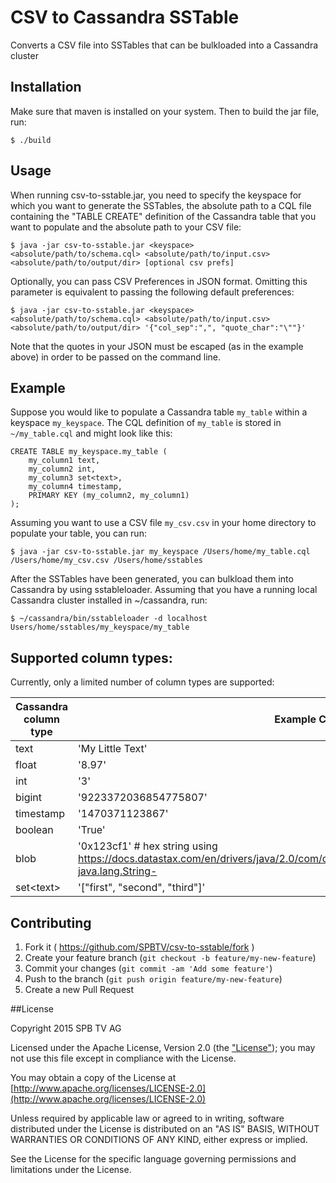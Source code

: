 

# CSV to Cassandra SSTable

Converts a CSV file into SSTables that can be bulkloaded into a Cassandra cluster

## Installation

Make sure that maven is installed on your system. Then to build the jar file, run:

    $ ./build

## Usage

When running csv-to-sstable.jar, you need to specify the keyspace for which you want to generate the SSTables, the absolute path to a CQL file containing the "TABLE CREATE" definition of the Cassandra table that you want to populate and the absolute path to your CSV file:

    $ java -jar csv-to-sstable.jar <keyspace> <absolute/path/to/schema.cql> <absolute/path/to/input.csv> <absolute/path/to/output/dir> [optional csv prefs]

Optionally, you can pass CSV Preferences in JSON format. Omitting this parameter is equivalent to passing the following default preferences:
    
    $ java -jar csv-to-sstable.jar <keyspace> <absolute/path/to/schema.cql> <absolute/path/to/input.csv> <absolute/path/to/output/dir> '{"col_sep":",", "quote_char":"\""}'

Note that the quotes in your JSON must be escaped (as in the example above) in order to be passed on the command line.

## Example

Suppose you would like to populate a Cassandra table `my_table` within a keyspace `my_keyspace`.  The CQL definition of `my_table` is stored in `~/my_table.cql` and might look like this:

```cql
CREATE TABLE my_keyspace.my_table (
    my_column1 text,
    my_column2 int,
    my_column3 set<text>,
    my_column4 timestamp,
    PRIMARY KEY (my_column2, my_column1)
);
```

Assuming you want to use a CSV file `my_csv.csv` in your home directory to populate your table, you can run:

    $ java -jar csv-to-sstable.jar my_keyspace /Users/home/my_table.cql /Users/home/my_csv.csv /Users/home/sstables


After the SSTables have been generated, you can bulkload them into Cassandra by using sstableloader. Assuming that you have a running local Cassandra cluster installed in ~/cassandra, run:

    $ ~/cassandra/bin/sstableloader -d localhost Users/home/sstables/my_keyspace/my_table

## Supported column types:

Currently, only a limited number of column types are supported:

Cassandra column type  | Example CSV column
---------------------- | --------------------
text   | 'My Little Text'
float  | '8.97'
int    | '3'
bigint | '9223372036854775807'
timestamp | '1470371123867'
boolean | 'True'
blob | '0x123cf1'  # hex string using https://docs.datastax.com/en/drivers/java/2.0/com/datastax/driver/core/utils/Bytes.html#fromHexString-java.lang.String-
set&lt;text&gt; | '["first", "second", "third"]'


## Contributing

1. Fork it ( https://github.com/SPBTV/csv-to-sstable/fork )
2. Create your feature branch (`git checkout -b feature/my-new-feature`)
3. Commit your changes (`git commit -am 'Add some feature'`)
4. Push to the branch (`git push origin feature/my-new-feature`)
5. Create a new Pull Request

##License

Copyright 2015 SPB TV AG

Licensed under the Apache License, Version 2.0 (the ["License"](LICENSE)); you may not use this file except in compliance with the License.

You may obtain a copy of the License at [http://www.apache.org/licenses/LICENSE-2.0](http://www.apache.org/licenses/LICENSE-2.0)

Unless required by applicable law or agreed to in writing, software distributed under the License is distributed on an "AS IS" BASIS, WITHOUT WARRANTIES OR CONDITIONS OF ANY KIND, either express or implied.

See the License for the specific language governing permissions and limitations under the License.